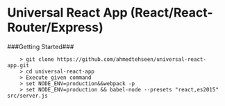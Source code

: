 # Universal React App (React/React-Router/Express)


###Getting Started###

```
	> git clone https://github.com/ahmedtehseen/universal-react-app.git
	> cd universal-react-app
	> Execute given command
	> set NODE_ENV=production&&webpack -p
	> set NODE_ENV=production && babel-node --presets "react,es2015" src/server.js
```
